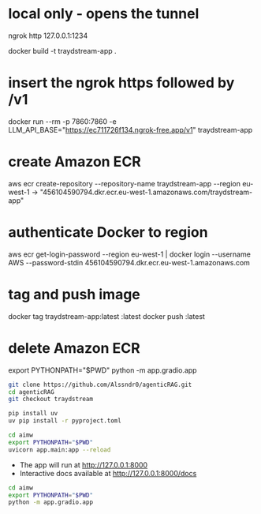 # local only - opens the tunnel 
ngrok http 127.0.0.1:1234

docker build -t traydstream-app .
# insert the ngrok https followed by /v1
docker run --rm -p 7860:7860 -e LLM_API_BASE="https://ec711726f134.ngrok-free.app/v1" traydstream-app


# create Amazon ECR
aws ecr create-repository --repository-name traydstream-app --region eu-west-1
-> "456104590794.dkr.ecr.eu-west-1.amazonaws.com/traydstream-app"
# authenticate Docker to region
aws ecr get-login-password --region eu-west-1 | docker login --username AWS --password-stdin 456104590794.dkr.ecr.eu-west-1.amazonaws.com
# tag and push image
docker tag traydstream-app:latest <repo-uri>:latest
docker push <repo-uri>:latest


# delete Amazon ECR

export PYTHONPATH="$PWD"
python -m app.gradio.app


```bash
git clone https://github.com/Alssndr0/agenticRAG.git
cd agenticRAG
git checkout traydstream
```

```bash
pip install uv
uv pip install -r pyproject.toml
```

```bash
cd aimw
export PYTHONPATH="$PWD"
uvicorn app.main:app --reload
```

- The app will run at http://127.0.0.1:8000
- Interactive docs available at http://127.0.0.1:8000/docs

```bash
cd aimw
export PYTHONPATH="$PWD"
python -m app.gradio.app
```